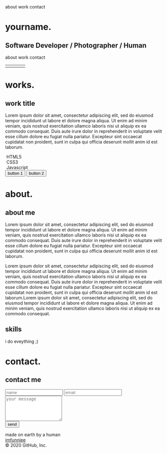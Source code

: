 <!DOCTYPE html>
<html lang="en">
<head>
    <meta charset="UTF-8">
    <meta name="viewport" content="width=device-width, initial-scale=1.0">
    <meta http-equiv="X-UA-Compatible" content="ie=edge">
    <title>yourname.</title>
    <link rel="stylesheet" href="https://cdnjs.cloudflare.com/ajax/libs/animate.css/3.7.0/animate.min.css">
    <link href="https://fonts.googleapis.com/css?family=Comfortaa:700" rel="stylesheet">
    <script src="https://code.jquery.com/jquery-3.3.1.min.js" integrity="sha256-FgpCb/KJQlLNfOu91ta32o/NMZxltwRo8QtmkMRdAu8=" crossorigin="anonymous"></script>
    <link rel="stylesheet" href="https://use.fontawesome.com/releases/v5.7.1/css/all.css" integrity="sha384-fnmOCqbTlWIlj8LyTjo7mOUStjsKC4pOpQbqyi7RrhN7udi9RwhKkMHpvLbHG9Sr" crossorigin="anonymous">
    <link rel="stylesheet" href="index.css">
</head>
<body>
    <div id="loading">
        <div id="spinner"></div>
    </div>
    <div id="particles-js"></div>
    <div id="box">
        <div class="box1 onlywide animated bounceOutLeft" style="animation-delay:1.7s;"></div>
        <div class="box2 onlywide animated bounceOutLeft" style="animation-delay:1.8s;"></div>
        <div class="box2 onlywide animated bounceOutLeft" style="animation-delay:1.9s;"></div>
        <div class="box2 animated bounceOutRight" style="animation-delay:1.9s;"></div>
        <div class="box2 onlywide animated bounceOutRight" style="animation-delay:1.8s;"></div>
        <div class="box2 onlywide animated bounceOutRight" style="animation-delay:1.7s;"></div>
    </div>
    <a id="about" onclick="showabout()" class="animated fadeIn" style="animation-delay:2.2s;">about</a>
    <a id="work" onclick="showwork()" class="animated fadeIn" style="animation-delay:2.2s;">work</a>
    <a id="contact" onclick="showcontact()" class="animated fadeIn" style="animation-delay:2.2s;">contact</a>
    <div id="middle" class="animated slideInDown" style="animation-delay:2.0s;">
        <h1>yourname.</h1>
        <h2>Software Developer / Photographer / Human</h2>
        <div id="menu">
            <a onclick="showabout()">about</a>
            <a onclick="showwork()">work</a>
            <a onclick="showcontact()">contact</a>
        </div>
        <table>
                <tr>
                    <td class="animated zoomIn" style="animation-delay:2.2s;"><a class="social"><i class="fab fa-facebook"></i></a></td>
                    <td class="animated zoomIn" style="animation-delay:2.4s;"><a class="social"><i class="fab fa-twitter"></i></a></td>
                    <td class="animated zoomIn" style="animation-delay:2.6s;"><a class="social"><i class="fab fa-instagram"></i></a></td>
                    <td class="animated zoomIn" style="animation-delay:2.8s;"><a class="social"><i class="fab fa-dribbble"></i></a></td>
                </tr>
        </table>
    </div>
    <div id="work_container" class="container">
        <div onclick="closework()"><i class="fas fa-angle-right"></i></div>
        <h1>works.</h1>
        <section>
            <h2>work title</h2>
            <p>
                Lorem ipsum dolor sit amet, consectetur adipiscing elit, sed do eiusmod tempor incididunt ut labore et dolore magna aliqua. Ut enim ad minim veniam, quis nostrud exercitation ullamco laboris nisi ut aliquip ex ea commodo consequat. Duis aute irure dolor in reprehenderit in voluptate velit esse cillum dolore eu fugiat nulla pariatur. Excepteur sint occaecat cupidatat non proident, sunt in culpa qui officia deserunt mollit anim id est laborum.
            </p>
            <div id="used">
                <div><i class="fas fa-circle"></i>&nbsp;HTML5</div>
                <div><i class="fas fa-circle"></i>&nbsp;CSS3</div>
                <div><i class="fas fa-circle"></i>&nbsp;Javascript</div>
            </div>
            <button class="btn_one">button 1</button>
            <button class="btn_two">button 2</button>
        </section>
    </div>
    <div id="about_container" class="container">
            <div onclick="closeabout()"><i class="fas fa-angle-left"></i></div>
            <h1>about.</h1>
            <section>
                <h2>about me</h2>
                <p>
                    Lorem ipsum dolor sit amet, consectetur adipiscing elit, sed do eiusmod tempor incididunt ut labore et dolore magna aliqua. Ut enim ad minim veniam, quis nostrud exercitation ullamco laboris nisi ut aliquip ex ea commodo consequat. Duis aute irure dolor in reprehenderit in voluptate velit esse cillum dolore eu fugiat nulla pariatur. Excepteur sint occaecat cupidatat non proident, sunt in culpa qui officia deserunt mollit anim id est laborum.
                </p>
                <p>
                    Lorem ipsum dolor sit amet, consectetur adipiscing elit, sed do eiusmod tempor incididunt ut labore et dolore magna aliqua. Ut enim ad minim veniam, quis nostrud exercitation ullamco laboris nisi ut aliquip ex ea commodo consequat. Duis aute irure dolor in reprehenderit in voluptate velit esse cillum dolore eu fugiat nulla pariatur. Excepteur sint occaecat cupidatat non proident, sunt in culpa qui officia deserunt mollit anim id est laborum.Lorem ipsum dolor sit amet, consectetur adipiscing elit, sed do eiusmod tempor incididunt ut labore et dolore magna aliqua. Ut enim ad minim veniam, quis nostrud exercitation ullamco laboris nisi ut aliquip ex ea commodo consequat.
                </p>
            </section>
            <section>
                <h2>skills</h2>
                <p>
                    i do eveything ;)
                </p>
            </section>
        </div>
          <div id="contact_container" class="container">
            <div onclick="closecontact()"><i class="fas fa-angle-down"></i></div>
            <h1>contact.</h1>
            <section>
                <h2>contact me</h2>
                <p>
                    <form>
                        <input type="text" placeholder="name" required>
                        <input type="email" placeholder="email" required><br>
                        <textarea placeholder="your message" required rows="5"></textarea><br>
                        <button class="btn_one">send</button>
                    </form> 
                </p>
            </section>
        </div>
        <div id="footer">
            made on earth by a human <br> <a href="https://imfunniee.github.io">imfunniee</a>
        </div>
    <script src="index.js" type="text/javascript"></script>
    <script src="particles.js"></script>
    <script src="app.js"></script>
</body>
</html>
© 2020 GitHub, Inc.
